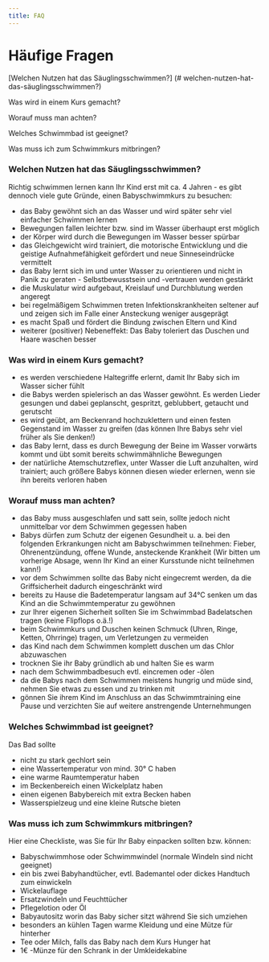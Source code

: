 ```yaml
---
title: FAQ
---
```

# Häufige Fragen
 
[Welchen Nutzen hat das Säuglingsschwimmen?] (# welchen-nutzen-hat-das-säuglingsschwimmen?)

Was wird in einem Kurs gemacht?

Worauf muss man achten?

Welches Schwimmbad ist geeignet? 

Was muss ich zum Schwimmkurs mitbringen?

### Welchen Nutzen hat das Säuglingsschwimmen?

Richtig schwimmen lernen kann Ihr Kind erst mit ca. 4 Jahren - es gibt dennoch viele gute Gründe, einen Babyschwimmkurs zu besuchen: 
* das Baby gewöhnt sich an das Wasser und wird später sehr viel einfacher Schwimmen lernen 
* Bewegungen fallen leichter bzw. sind im Wasser überhaupt erst möglich 
* der Körper wird durch die Bewegungen im Wasser besser spürbar 
* das Gleichgewicht wird trainiert, die motorische Entwicklung und die geistige Aufnahmefähigkeit gefördert und neue Sinneseindrücke vermittelt 
* das Baby lernt sich im und unter Wasser zu orientieren und nicht in Panik zu geraten - Selbstbewusstsein und -vertrauen werden gestärkt 
* die Muskulatur wird aufgebaut, Kreislauf und Durchblutung werden angeregt
* bei regelmäßigem Schwimmen treten Infektionskrankheiten seltener auf und zeigen sich im Falle einer Ansteckung weniger ausgeprägt
* es macht Spaß und fördert die Bindung zwischen Eltern und Kind 
* weiterer (positiver) Nebeneffekt: Das Baby toleriert das Duschen und Haare waschen besser 

### Was wird in einem Kurs gemacht?

* es werden verschiedene Haltegriffe erlernt, damit Ihr Baby sich im Wasser sicher fühlt 
* die Babys werden spielerisch an das Wasser gewöhnt. Es werden Lieder gesungen und dabei geplanscht, gespritzt, geblubbert, getaucht und gerutscht 
* es wird geübt, am Beckenrand hochzuklettern und einen festen Gegenstand im Wasser zu greifen (das können Ihre Babys sehr viel früher als Sie denken!) 
* das Baby lernt, dass es durch Bewegung der Beine im Wasser vorwärts kommt und übt somit bereits schwimmähnliche Bewegungen 
* der natürliche Atemschutzreflex, unter Wasser die Luft anzuhalten, wird trainiert; auch größere Babys können diesen wieder erlernen, wenn sie ihn bereits verloren haben 

### Worauf muss man achten?

* das Baby muss ausgeschlafen und satt sein, sollte jedoch nicht unmittelbar vor dem Schwimmen gegessen haben 
* Babys dürfen zum Schutz der eigenen Gesundheit u. a. bei den folgenden Erkrankungen nicht am Babyschwimmen teilnehmen: Fieber, Ohrenentzündung, offene Wunde, ansteckende Krankheit (Wir bitten um vorherige Absage, wenn Ihr Kind an einer Kursstunde nicht teilnehmen kann!) 
* vor dem Schwimmen sollte das Baby nicht eingecremt werden, da die Griffsicherheit dadurch eingeschränkt wird 
* bereits zu Hause die Badetemperatur langsam auf 34°C senken um das Kind an die Schwimmtemperatur zu gewöhnen 
* zur Ihrer eigenen Sicherheit sollten Sie im Schwimmbad Badelatschen tragen (keine Flipflops o.ä.!) 
* beim Schwimmkurs und Duschen keinen Schmuck (Uhren, Ringe, Ketten, Ohrringe) tragen, um Verletzungen zu vermeiden 
* das Kind nach dem Schwimmen komplett duschen um das Chlor abzuwaschen 
* trocknen Sie ihr Baby gründlich ab und halten Sie es warm 
* nach dem Schwimmbadbesuch evtl. eincremen oder -ölen 
* da die Babys nach dem Schwimmen meistens hungrig und müde sind, nehmen Sie etwas zu essen und zu trinken mit 
* gönnen Sie ihrem Kind im Anschluss an das Schwimmtraining eine Pause und verzichten Sie auf weitere anstrengende Unternehmungen 

### Welches Schwimmbad ist geeignet?

Das Bad sollte 
* nicht zu stark gechlort sein 
* eine Wassertemperatur von mind. 30° C haben 
* eine warme Raumtemperatur haben 
* im Beckenbereich einen Wickelplatz haben 
* einen eigenen Babybereich mit extra Becken haben 
* Wasserspielzeug und eine kleine Rutsche bieten 

### Was muss ich zum Schwimmkurs mitbringen?

Hier eine Checkliste, was Sie für Ihr Baby einpacken sollten bzw. können: 
* Babyschwimmhose oder Schwimmwindel (normale Windeln sind nicht geeignet) 
* ein bis zwei Babyhandtücher, evtl. Bademantel oder dickes Handtuch zum einwickeln 
* Wickelauflage 
* Ersatzwindeln und Feuchttücher 
* Pflegelotion oder Öl 
* Babyautositz worin das Baby sicher sitzt während Sie sich umziehen 
* besonders an kühlen Tagen warme Kleidung und eine Mütze für hinterher 
* Tee oder Milch, falls das Baby nach dem Kurs Hunger hat 
* 1€ -Münze für den Schrank in der Umkleidekabine
